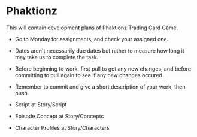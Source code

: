 # Phaktionz
This will contain development plans of Phaktionz Trading Card Game. 


- Go to Monday for assignments, and check your assigned one. 

- Dates aren't necessarily due dates but rather to measure how long it may take us to complete the task. 

- Before beginning to work, first pull to get any new changes, and before committing to pull again to see if any new changes occured. 

- Remember to commit and give a short description of your work, then push. 

- Script at Story/Script
- Episode Concept at Story/Concepts
- Character Profiles at Story/Characters
